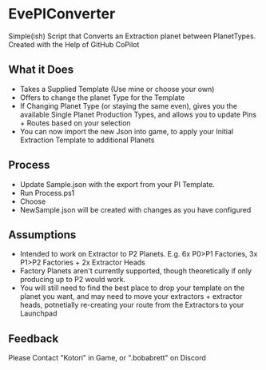 # EvePIConverter
Simple(ish) Script that Converts an Extraction planet between PlanetTypes. Created with the Help of GitHub CoPilot

## What it Does

- Takes a Supplied Template (Use mine or choose your own)
- Offers to change the planet Type for the Template
- If Changing Planet Type (or staying the same even), gives you the available Single Planet Production Types, and allows you to update Pins + Routes based on your selection
- You can now import the new Json into game, to apply your Initial Extraction Template to additional Planets 



## Process

- Update Sample.json with the export from your PI Template. 
- Run Process.ps1
- Choose 
- NewSample.json will be created with changes as you have configured


## Assumptions

- Intended to work on Extractor to P2 Planets. E.g. 6x P0>P1 Factories, 3x P1>P2 Factories + 2x Extractor Heads
- Factory Planets aren't currently supported, though theoretically if only producing up to P2 would work. 
- You will still need to find the best place to drop your template on the planet you want, and may need to move your extractors + extractor heads, potnetially re-creating your route from the Extractors to your Launchpad

## Feedback

Please Contact "Kotori" in Game, or ".bobabrett" on Discord